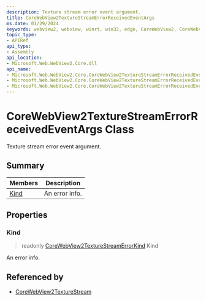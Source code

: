 ```yaml
---
description: Texture stream error event argument.
title: CoreWebView2TextureStreamErrorReceivedEventArgs
ms.date: 01/29/2024
keywords: webview2, webview, winrt, win32, edge, CoreWebView2, CoreWebView2Controller, browser control, edge html, CoreWebView2TextureStreamErrorReceivedEventArgs
topic_type:
- APIRef
api_type:
- Assembly
api_location:
- Microsoft.Web.WebView2.Core.dll
api_name:
- Microsoft.Web.WebView2.Core.CoreWebView2TextureStreamErrorReceivedEventArgs
- Microsoft.Web.WebView2.Core.CoreWebView2TextureStreamErrorReceivedEventArgs.Kind
- Microsoft.Web.WebView2.Core.CoreWebView2TextureStreamErrorReceivedEventArgs.get_Kind
---
```


# CoreWebView2TextureStreamErrorReceivedEventArgs Class



Texture stream error event argument.

## Summary

Members|Description
--|--
[Kind](#kind) | An error info.

## Properties

### Kind

> readonly  [CoreWebView2TextureStreamErrorKind](corewebview2texturestreamerrorkind.md) Kind

An error info.







## Referenced by

- [CoreWebView2TextureStream](corewebview2texturestream.md)
